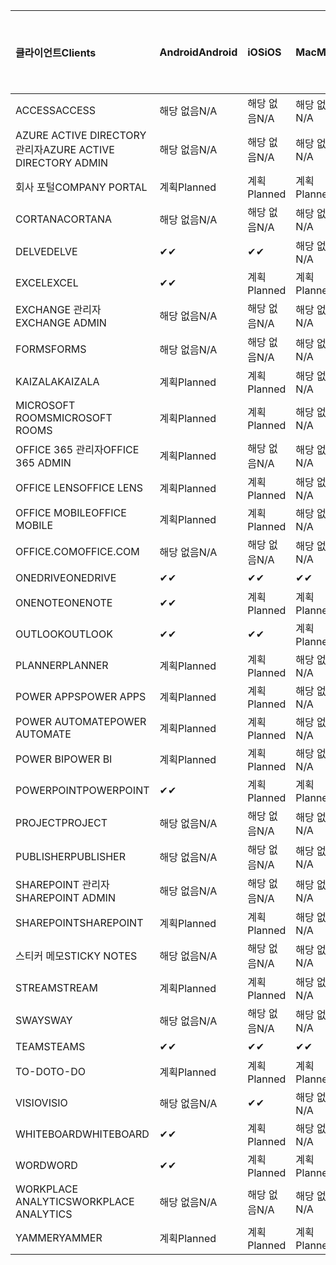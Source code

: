 <!-- This file is generated automatically. Changes made to this file will be overwritten.-->
|<span data-ttu-id="2463e-101">클라이언트</span><span class="sxs-lookup"><span data-stu-id="2463e-101">Clients</span></span>|<span data-ttu-id="2463e-102">Android</span><span class="sxs-lookup"><span data-stu-id="2463e-102">Android</span></span>|<span data-ttu-id="2463e-103">iOS</span><span class="sxs-lookup"><span data-stu-id="2463e-103">iOS</span></span>|<span data-ttu-id="2463e-104">Mac</span><span class="sxs-lookup"><span data-stu-id="2463e-104">Mac</span></span>|<span data-ttu-id="2463e-105">Windows 10</span><span class="sxs-lookup"><span data-stu-id="2463e-105">Windows 10</span></span><br><span data-ttu-id="2463e-106">데스크톱</span><span class="sxs-lookup"><span data-stu-id="2463e-106">Desktop</span></span>|<span data-ttu-id="2463e-107">Windows 10</span><span class="sxs-lookup"><span data-stu-id="2463e-107">Windows 10</span></span><br><span data-ttu-id="2463e-108">최신 앱</span><span class="sxs-lookup"><span data-stu-id="2463e-108">Modern Apps</span></span>|
|:-|:-|:-|:-|:-|:-|
|<span data-ttu-id="2463e-109">ACCESS</span><span class="sxs-lookup"><span data-stu-id="2463e-109">ACCESS</span></span>|<span data-ttu-id="2463e-110">해당 없음</span><span class="sxs-lookup"><span data-stu-id="2463e-110">N/A</span></span>|<span data-ttu-id="2463e-111">해당 없음</span><span class="sxs-lookup"><span data-stu-id="2463e-111">N/A</span></span>|<span data-ttu-id="2463e-112">해당 없음</span><span class="sxs-lookup"><span data-stu-id="2463e-112">N/A</span></span>|<span data-ttu-id="2463e-113">계획</span><span class="sxs-lookup"><span data-stu-id="2463e-113">Planned</span></span>|<span data-ttu-id="2463e-114">해당 없음</span><span class="sxs-lookup"><span data-stu-id="2463e-114">N/A</span></span>|
|<span data-ttu-id="2463e-115">AZURE ACTIVE DIRECTORY 관리자</span><span class="sxs-lookup"><span data-stu-id="2463e-115">AZURE ACTIVE DIRECTORY ADMIN</span></span>|<span data-ttu-id="2463e-116">해당 없음</span><span class="sxs-lookup"><span data-stu-id="2463e-116">N/A</span></span>|<span data-ttu-id="2463e-117">해당 없음</span><span class="sxs-lookup"><span data-stu-id="2463e-117">N/A</span></span>|<span data-ttu-id="2463e-118">해당 없음</span><span class="sxs-lookup"><span data-stu-id="2463e-118">N/A</span></span>|<span data-ttu-id="2463e-119">계획</span><span class="sxs-lookup"><span data-stu-id="2463e-119">Planned</span></span>|<span data-ttu-id="2463e-120">해당 없음</span><span class="sxs-lookup"><span data-stu-id="2463e-120">N/A</span></span>|
|<span data-ttu-id="2463e-121">회사 포털</span><span class="sxs-lookup"><span data-stu-id="2463e-121">COMPANY PORTAL</span></span>|<span data-ttu-id="2463e-122">계획</span><span class="sxs-lookup"><span data-stu-id="2463e-122">Planned</span></span>|<span data-ttu-id="2463e-123">계획</span><span class="sxs-lookup"><span data-stu-id="2463e-123">Planned</span></span>|<span data-ttu-id="2463e-124">계획</span><span class="sxs-lookup"><span data-stu-id="2463e-124">Planned</span></span>|<span data-ttu-id="2463e-125">해당 없음</span><span class="sxs-lookup"><span data-stu-id="2463e-125">N/A</span></span>|<span data-ttu-id="2463e-126">계획</span><span class="sxs-lookup"><span data-stu-id="2463e-126">Planned</span></span>|
|<span data-ttu-id="2463e-127">CORTANA</span><span class="sxs-lookup"><span data-stu-id="2463e-127">CORTANA</span></span>|<span data-ttu-id="2463e-128">해당 없음</span><span class="sxs-lookup"><span data-stu-id="2463e-128">N/A</span></span>|<span data-ttu-id="2463e-129">해당 없음</span><span class="sxs-lookup"><span data-stu-id="2463e-129">N/A</span></span>|<span data-ttu-id="2463e-130">해당 없음</span><span class="sxs-lookup"><span data-stu-id="2463e-130">N/A</span></span>|<span data-ttu-id="2463e-131">해당 없음</span><span class="sxs-lookup"><span data-stu-id="2463e-131">N/A</span></span>|<span data-ttu-id="2463e-132">계획</span><span class="sxs-lookup"><span data-stu-id="2463e-132">Planned</span></span>|
|<span data-ttu-id="2463e-133">DELVE</span><span class="sxs-lookup"><span data-stu-id="2463e-133">DELVE</span></span>|<span data-ttu-id="2463e-134">✔</span><span class="sxs-lookup"><span data-stu-id="2463e-134">✔</span></span>|<span data-ttu-id="2463e-135">✔</span><span class="sxs-lookup"><span data-stu-id="2463e-135">✔</span></span>|<span data-ttu-id="2463e-136">해당 없음</span><span class="sxs-lookup"><span data-stu-id="2463e-136">N/A</span></span>|<span data-ttu-id="2463e-137">해당 없음</span><span class="sxs-lookup"><span data-stu-id="2463e-137">N/A</span></span>|<span data-ttu-id="2463e-138">해당 없음</span><span class="sxs-lookup"><span data-stu-id="2463e-138">N/A</span></span>|
|<span data-ttu-id="2463e-139">EXCEL</span><span class="sxs-lookup"><span data-stu-id="2463e-139">EXCEL</span></span>|<span data-ttu-id="2463e-140">✔</span><span class="sxs-lookup"><span data-stu-id="2463e-140">✔</span></span>|<span data-ttu-id="2463e-141">계획</span><span class="sxs-lookup"><span data-stu-id="2463e-141">Planned</span></span>|<span data-ttu-id="2463e-142">계획</span><span class="sxs-lookup"><span data-stu-id="2463e-142">Planned</span></span>|<span data-ttu-id="2463e-143">계획</span><span class="sxs-lookup"><span data-stu-id="2463e-143">Planned</span></span>|<span data-ttu-id="2463e-144">해당 없음</span><span class="sxs-lookup"><span data-stu-id="2463e-144">N/A</span></span>|
|<span data-ttu-id="2463e-145">EXCHANGE 관리자</span><span class="sxs-lookup"><span data-stu-id="2463e-145">EXCHANGE ADMIN</span></span>|<span data-ttu-id="2463e-146">해당 없음</span><span class="sxs-lookup"><span data-stu-id="2463e-146">N/A</span></span>|<span data-ttu-id="2463e-147">해당 없음</span><span class="sxs-lookup"><span data-stu-id="2463e-147">N/A</span></span>|<span data-ttu-id="2463e-148">해당 없음</span><span class="sxs-lookup"><span data-stu-id="2463e-148">N/A</span></span>|<span data-ttu-id="2463e-149">✔</span><span class="sxs-lookup"><span data-stu-id="2463e-149">✔</span></span>|<span data-ttu-id="2463e-150">해당 없음</span><span class="sxs-lookup"><span data-stu-id="2463e-150">N/A</span></span>|
|<span data-ttu-id="2463e-151">FORMS</span><span class="sxs-lookup"><span data-stu-id="2463e-151">FORMS</span></span>|<span data-ttu-id="2463e-152">해당 없음</span><span class="sxs-lookup"><span data-stu-id="2463e-152">N/A</span></span>|<span data-ttu-id="2463e-153">해당 없음</span><span class="sxs-lookup"><span data-stu-id="2463e-153">N/A</span></span>|<span data-ttu-id="2463e-154">해당 없음</span><span class="sxs-lookup"><span data-stu-id="2463e-154">N/A</span></span>|<span data-ttu-id="2463e-155">해당 없음</span><span class="sxs-lookup"><span data-stu-id="2463e-155">N/A</span></span>|<span data-ttu-id="2463e-156">해당 없음</span><span class="sxs-lookup"><span data-stu-id="2463e-156">N/A</span></span>|
|<span data-ttu-id="2463e-157">KAIZALA</span><span class="sxs-lookup"><span data-stu-id="2463e-157">KAIZALA</span></span>|<span data-ttu-id="2463e-158">계획</span><span class="sxs-lookup"><span data-stu-id="2463e-158">Planned</span></span>|<span data-ttu-id="2463e-159">계획</span><span class="sxs-lookup"><span data-stu-id="2463e-159">Planned</span></span>|<span data-ttu-id="2463e-160">해당 없음</span><span class="sxs-lookup"><span data-stu-id="2463e-160">N/A</span></span>|<span data-ttu-id="2463e-161">해당 없음</span><span class="sxs-lookup"><span data-stu-id="2463e-161">N/A</span></span>|<span data-ttu-id="2463e-162">해당 없음</span><span class="sxs-lookup"><span data-stu-id="2463e-162">N/A</span></span>|
|<span data-ttu-id="2463e-163">MICROSOFT ROOMS</span><span class="sxs-lookup"><span data-stu-id="2463e-163">MICROSOFT ROOMS</span></span>|<span data-ttu-id="2463e-164">계획</span><span class="sxs-lookup"><span data-stu-id="2463e-164">Planned</span></span>|<span data-ttu-id="2463e-165">계획</span><span class="sxs-lookup"><span data-stu-id="2463e-165">Planned</span></span>|<span data-ttu-id="2463e-166">해당 없음</span><span class="sxs-lookup"><span data-stu-id="2463e-166">N/A</span></span>|<span data-ttu-id="2463e-167">해당 없음</span><span class="sxs-lookup"><span data-stu-id="2463e-167">N/A</span></span>|<span data-ttu-id="2463e-168">해당 없음</span><span class="sxs-lookup"><span data-stu-id="2463e-168">N/A</span></span>|
|<span data-ttu-id="2463e-169">OFFICE 365 관리자</span><span class="sxs-lookup"><span data-stu-id="2463e-169">OFFICE 365 ADMIN</span></span>|<span data-ttu-id="2463e-170">계획</span><span class="sxs-lookup"><span data-stu-id="2463e-170">Planned</span></span>|<span data-ttu-id="2463e-171">해당 없음</span><span class="sxs-lookup"><span data-stu-id="2463e-171">N/A</span></span>|<span data-ttu-id="2463e-172">해당 없음</span><span class="sxs-lookup"><span data-stu-id="2463e-172">N/A</span></span>|<span data-ttu-id="2463e-173">해당 없음</span><span class="sxs-lookup"><span data-stu-id="2463e-173">N/A</span></span>|<span data-ttu-id="2463e-174">해당 없음</span><span class="sxs-lookup"><span data-stu-id="2463e-174">N/A</span></span>|
|<span data-ttu-id="2463e-175">OFFICE LENS</span><span class="sxs-lookup"><span data-stu-id="2463e-175">OFFICE LENS</span></span>|<span data-ttu-id="2463e-176">계획</span><span class="sxs-lookup"><span data-stu-id="2463e-176">Planned</span></span>|<span data-ttu-id="2463e-177">계획</span><span class="sxs-lookup"><span data-stu-id="2463e-177">Planned</span></span>|<span data-ttu-id="2463e-178">해당 없음</span><span class="sxs-lookup"><span data-stu-id="2463e-178">N/A</span></span>|<span data-ttu-id="2463e-179">해당 없음</span><span class="sxs-lookup"><span data-stu-id="2463e-179">N/A</span></span>|<span data-ttu-id="2463e-180">해당 없음</span><span class="sxs-lookup"><span data-stu-id="2463e-180">N/A</span></span>|
|<span data-ttu-id="2463e-181">OFFICE MOBILE</span><span class="sxs-lookup"><span data-stu-id="2463e-181">OFFICE MOBILE</span></span>|<span data-ttu-id="2463e-182">계획</span><span class="sxs-lookup"><span data-stu-id="2463e-182">Planned</span></span>|<span data-ttu-id="2463e-183">계획</span><span class="sxs-lookup"><span data-stu-id="2463e-183">Planned</span></span>|<span data-ttu-id="2463e-184">해당 없음</span><span class="sxs-lookup"><span data-stu-id="2463e-184">N/A</span></span>|<span data-ttu-id="2463e-185">해당 없음</span><span class="sxs-lookup"><span data-stu-id="2463e-185">N/A</span></span>|<span data-ttu-id="2463e-186">해당 없음</span><span class="sxs-lookup"><span data-stu-id="2463e-186">N/A</span></span>|
|<span data-ttu-id="2463e-187">OFFICE.COM</span><span class="sxs-lookup"><span data-stu-id="2463e-187">OFFICE.COM</span></span>|<span data-ttu-id="2463e-188">해당 없음</span><span class="sxs-lookup"><span data-stu-id="2463e-188">N/A</span></span>|<span data-ttu-id="2463e-189">해당 없음</span><span class="sxs-lookup"><span data-stu-id="2463e-189">N/A</span></span>|<span data-ttu-id="2463e-190">해당 없음</span><span class="sxs-lookup"><span data-stu-id="2463e-190">N/A</span></span>|<span data-ttu-id="2463e-191">해당 없음</span><span class="sxs-lookup"><span data-stu-id="2463e-191">N/A</span></span>|<span data-ttu-id="2463e-192">계획</span><span class="sxs-lookup"><span data-stu-id="2463e-192">Planned</span></span>|
|<span data-ttu-id="2463e-193">ONEDRIVE</span><span class="sxs-lookup"><span data-stu-id="2463e-193">ONEDRIVE</span></span>|<span data-ttu-id="2463e-194">✔</span><span class="sxs-lookup"><span data-stu-id="2463e-194">✔</span></span>|<span data-ttu-id="2463e-195">✔</span><span class="sxs-lookup"><span data-stu-id="2463e-195">✔</span></span>|<span data-ttu-id="2463e-196">✔</span><span class="sxs-lookup"><span data-stu-id="2463e-196">✔</span></span>|<span data-ttu-id="2463e-197">✔</span><span class="sxs-lookup"><span data-stu-id="2463e-197">✔</span></span>|<span data-ttu-id="2463e-198">계획</span><span class="sxs-lookup"><span data-stu-id="2463e-198">Planned</span></span>|
|<span data-ttu-id="2463e-199">ONENOTE</span><span class="sxs-lookup"><span data-stu-id="2463e-199">ONENOTE</span></span>|<span data-ttu-id="2463e-200">✔</span><span class="sxs-lookup"><span data-stu-id="2463e-200">✔</span></span>|<span data-ttu-id="2463e-201">계획</span><span class="sxs-lookup"><span data-stu-id="2463e-201">Planned</span></span>|<span data-ttu-id="2463e-202">계획</span><span class="sxs-lookup"><span data-stu-id="2463e-202">Planned</span></span>|<span data-ttu-id="2463e-203">계획</span><span class="sxs-lookup"><span data-stu-id="2463e-203">Planned</span></span>|<span data-ttu-id="2463e-204">계획</span><span class="sxs-lookup"><span data-stu-id="2463e-204">Planned</span></span>|
|<span data-ttu-id="2463e-205">OUTLOOK</span><span class="sxs-lookup"><span data-stu-id="2463e-205">OUTLOOK</span></span>|<span data-ttu-id="2463e-206">✔</span><span class="sxs-lookup"><span data-stu-id="2463e-206">✔</span></span>|<span data-ttu-id="2463e-207">✔</span><span class="sxs-lookup"><span data-stu-id="2463e-207">✔</span></span>|<span data-ttu-id="2463e-208">계획</span><span class="sxs-lookup"><span data-stu-id="2463e-208">Planned</span></span>|<span data-ttu-id="2463e-209">계획</span><span class="sxs-lookup"><span data-stu-id="2463e-209">Planned</span></span>|<span data-ttu-id="2463e-210">계획</span><span class="sxs-lookup"><span data-stu-id="2463e-210">Planned</span></span>|
|<span data-ttu-id="2463e-211">PLANNER</span><span class="sxs-lookup"><span data-stu-id="2463e-211">PLANNER</span></span>|<span data-ttu-id="2463e-212">계획</span><span class="sxs-lookup"><span data-stu-id="2463e-212">Planned</span></span>|<span data-ttu-id="2463e-213">계획</span><span class="sxs-lookup"><span data-stu-id="2463e-213">Planned</span></span>|<span data-ttu-id="2463e-214">해당 없음</span><span class="sxs-lookup"><span data-stu-id="2463e-214">N/A</span></span>|<span data-ttu-id="2463e-215">해당 없음</span><span class="sxs-lookup"><span data-stu-id="2463e-215">N/A</span></span>|<span data-ttu-id="2463e-216">해당 없음</span><span class="sxs-lookup"><span data-stu-id="2463e-216">N/A</span></span>|
|<span data-ttu-id="2463e-217">POWER APPS</span><span class="sxs-lookup"><span data-stu-id="2463e-217">POWER APPS</span></span>|<span data-ttu-id="2463e-218">계획</span><span class="sxs-lookup"><span data-stu-id="2463e-218">Planned</span></span>|<span data-ttu-id="2463e-219">계획</span><span class="sxs-lookup"><span data-stu-id="2463e-219">Planned</span></span>|<span data-ttu-id="2463e-220">해당 없음</span><span class="sxs-lookup"><span data-stu-id="2463e-220">N/A</span></span>|<span data-ttu-id="2463e-221">해당 없음</span><span class="sxs-lookup"><span data-stu-id="2463e-221">N/A</span></span>|<span data-ttu-id="2463e-222">계획</span><span class="sxs-lookup"><span data-stu-id="2463e-222">Planned</span></span>|
|<span data-ttu-id="2463e-223">POWER AUTOMATE</span><span class="sxs-lookup"><span data-stu-id="2463e-223">POWER AUTOMATE</span></span>|<span data-ttu-id="2463e-224">계획</span><span class="sxs-lookup"><span data-stu-id="2463e-224">Planned</span></span>|<span data-ttu-id="2463e-225">계획</span><span class="sxs-lookup"><span data-stu-id="2463e-225">Planned</span></span>|<span data-ttu-id="2463e-226">해당 없음</span><span class="sxs-lookup"><span data-stu-id="2463e-226">N/A</span></span>|<span data-ttu-id="2463e-227">해당 없음</span><span class="sxs-lookup"><span data-stu-id="2463e-227">N/A</span></span>|<span data-ttu-id="2463e-228">해당 없음</span><span class="sxs-lookup"><span data-stu-id="2463e-228">N/A</span></span>|
|<span data-ttu-id="2463e-229">POWER BI</span><span class="sxs-lookup"><span data-stu-id="2463e-229">POWER BI</span></span>|<span data-ttu-id="2463e-230">계획</span><span class="sxs-lookup"><span data-stu-id="2463e-230">Planned</span></span>|<span data-ttu-id="2463e-231">계획</span><span class="sxs-lookup"><span data-stu-id="2463e-231">Planned</span></span>|<span data-ttu-id="2463e-232">해당 없음</span><span class="sxs-lookup"><span data-stu-id="2463e-232">N/A</span></span>|<span data-ttu-id="2463e-233">계획</span><span class="sxs-lookup"><span data-stu-id="2463e-233">Planned</span></span>|<span data-ttu-id="2463e-234">계획</span><span class="sxs-lookup"><span data-stu-id="2463e-234">Planned</span></span>|
|<span data-ttu-id="2463e-235">POWERPOINT</span><span class="sxs-lookup"><span data-stu-id="2463e-235">POWERPOINT</span></span>|<span data-ttu-id="2463e-236">✔</span><span class="sxs-lookup"><span data-stu-id="2463e-236">✔</span></span>|<span data-ttu-id="2463e-237">계획</span><span class="sxs-lookup"><span data-stu-id="2463e-237">Planned</span></span>|<span data-ttu-id="2463e-238">계획</span><span class="sxs-lookup"><span data-stu-id="2463e-238">Planned</span></span>|<span data-ttu-id="2463e-239">계획</span><span class="sxs-lookup"><span data-stu-id="2463e-239">Planned</span></span>|<span data-ttu-id="2463e-240">해당 없음</span><span class="sxs-lookup"><span data-stu-id="2463e-240">N/A</span></span>|
|<span data-ttu-id="2463e-241">PROJECT</span><span class="sxs-lookup"><span data-stu-id="2463e-241">PROJECT</span></span>|<span data-ttu-id="2463e-242">해당 없음</span><span class="sxs-lookup"><span data-stu-id="2463e-242">N/A</span></span>|<span data-ttu-id="2463e-243">해당 없음</span><span class="sxs-lookup"><span data-stu-id="2463e-243">N/A</span></span>|<span data-ttu-id="2463e-244">해당 없음</span><span class="sxs-lookup"><span data-stu-id="2463e-244">N/A</span></span>|<span data-ttu-id="2463e-245">계획</span><span class="sxs-lookup"><span data-stu-id="2463e-245">Planned</span></span>|<span data-ttu-id="2463e-246">해당 없음</span><span class="sxs-lookup"><span data-stu-id="2463e-246">N/A</span></span>|
|<span data-ttu-id="2463e-247">PUBLISHER</span><span class="sxs-lookup"><span data-stu-id="2463e-247">PUBLISHER</span></span>|<span data-ttu-id="2463e-248">해당 없음</span><span class="sxs-lookup"><span data-stu-id="2463e-248">N/A</span></span>|<span data-ttu-id="2463e-249">해당 없음</span><span class="sxs-lookup"><span data-stu-id="2463e-249">N/A</span></span>|<span data-ttu-id="2463e-250">해당 없음</span><span class="sxs-lookup"><span data-stu-id="2463e-250">N/A</span></span>|<span data-ttu-id="2463e-251">✔</span><span class="sxs-lookup"><span data-stu-id="2463e-251">✔</span></span>|<span data-ttu-id="2463e-252">해당 없음</span><span class="sxs-lookup"><span data-stu-id="2463e-252">N/A</span></span>|
|<span data-ttu-id="2463e-253">SHAREPOINT 관리자</span><span class="sxs-lookup"><span data-stu-id="2463e-253">SHAREPOINT ADMIN</span></span>|<span data-ttu-id="2463e-254">해당 없음</span><span class="sxs-lookup"><span data-stu-id="2463e-254">N/A</span></span>|<span data-ttu-id="2463e-255">해당 없음</span><span class="sxs-lookup"><span data-stu-id="2463e-255">N/A</span></span>|<span data-ttu-id="2463e-256">해당 없음</span><span class="sxs-lookup"><span data-stu-id="2463e-256">N/A</span></span>|<span data-ttu-id="2463e-257">계획</span><span class="sxs-lookup"><span data-stu-id="2463e-257">Planned</span></span>|<span data-ttu-id="2463e-258">해당 없음</span><span class="sxs-lookup"><span data-stu-id="2463e-258">N/A</span></span>|
|<span data-ttu-id="2463e-259">SHAREPOINT</span><span class="sxs-lookup"><span data-stu-id="2463e-259">SHAREPOINT</span></span>|<span data-ttu-id="2463e-260">계획</span><span class="sxs-lookup"><span data-stu-id="2463e-260">Planned</span></span>|<span data-ttu-id="2463e-261">계획</span><span class="sxs-lookup"><span data-stu-id="2463e-261">Planned</span></span>|<span data-ttu-id="2463e-262">해당 없음</span><span class="sxs-lookup"><span data-stu-id="2463e-262">N/A</span></span>|<span data-ttu-id="2463e-263">해당 없음</span><span class="sxs-lookup"><span data-stu-id="2463e-263">N/A</span></span>|<span data-ttu-id="2463e-264">해당 없음</span><span class="sxs-lookup"><span data-stu-id="2463e-264">N/A</span></span>|
|<span data-ttu-id="2463e-265">스티커 메모</span><span class="sxs-lookup"><span data-stu-id="2463e-265">STICKY NOTES</span></span>|<span data-ttu-id="2463e-266">해당 없음</span><span class="sxs-lookup"><span data-stu-id="2463e-266">N/A</span></span>|<span data-ttu-id="2463e-267">해당 없음</span><span class="sxs-lookup"><span data-stu-id="2463e-267">N/A</span></span>|<span data-ttu-id="2463e-268">해당 없음</span><span class="sxs-lookup"><span data-stu-id="2463e-268">N/A</span></span>|<span data-ttu-id="2463e-269">해당 없음</span><span class="sxs-lookup"><span data-stu-id="2463e-269">N/A</span></span>|<span data-ttu-id="2463e-270">계획</span><span class="sxs-lookup"><span data-stu-id="2463e-270">Planned</span></span>|
|<span data-ttu-id="2463e-271">STREAM</span><span class="sxs-lookup"><span data-stu-id="2463e-271">STREAM</span></span>|<span data-ttu-id="2463e-272">계획</span><span class="sxs-lookup"><span data-stu-id="2463e-272">Planned</span></span>|<span data-ttu-id="2463e-273">계획</span><span class="sxs-lookup"><span data-stu-id="2463e-273">Planned</span></span>|<span data-ttu-id="2463e-274">해당 없음</span><span class="sxs-lookup"><span data-stu-id="2463e-274">N/A</span></span>|<span data-ttu-id="2463e-275">해당 없음</span><span class="sxs-lookup"><span data-stu-id="2463e-275">N/A</span></span>|<span data-ttu-id="2463e-276">해당 없음</span><span class="sxs-lookup"><span data-stu-id="2463e-276">N/A</span></span>|
|<span data-ttu-id="2463e-277">SWAY</span><span class="sxs-lookup"><span data-stu-id="2463e-277">SWAY</span></span>|<span data-ttu-id="2463e-278">해당 없음</span><span class="sxs-lookup"><span data-stu-id="2463e-278">N/A</span></span>|<span data-ttu-id="2463e-279">해당 없음</span><span class="sxs-lookup"><span data-stu-id="2463e-279">N/A</span></span>|<span data-ttu-id="2463e-280">해당 없음</span><span class="sxs-lookup"><span data-stu-id="2463e-280">N/A</span></span>|<span data-ttu-id="2463e-281">해당 없음</span><span class="sxs-lookup"><span data-stu-id="2463e-281">N/A</span></span>|<span data-ttu-id="2463e-282">계획</span><span class="sxs-lookup"><span data-stu-id="2463e-282">Planned</span></span>|
|<span data-ttu-id="2463e-283">TEAMS</span><span class="sxs-lookup"><span data-stu-id="2463e-283">TEAMS</span></span>|<span data-ttu-id="2463e-284">✔</span><span class="sxs-lookup"><span data-stu-id="2463e-284">✔</span></span>|<span data-ttu-id="2463e-285">✔</span><span class="sxs-lookup"><span data-stu-id="2463e-285">✔</span></span>|<span data-ttu-id="2463e-286">✔</span><span class="sxs-lookup"><span data-stu-id="2463e-286">✔</span></span>|<span data-ttu-id="2463e-287">계획</span><span class="sxs-lookup"><span data-stu-id="2463e-287">Planned</span></span>|<span data-ttu-id="2463e-288">해당 없음</span><span class="sxs-lookup"><span data-stu-id="2463e-288">N/A</span></span>|
|<span data-ttu-id="2463e-289">TO-DO</span><span class="sxs-lookup"><span data-stu-id="2463e-289">TO-DO</span></span>|<span data-ttu-id="2463e-290">계획</span><span class="sxs-lookup"><span data-stu-id="2463e-290">Planned</span></span>|<span data-ttu-id="2463e-291">계획</span><span class="sxs-lookup"><span data-stu-id="2463e-291">Planned</span></span>|<span data-ttu-id="2463e-292">계획</span><span class="sxs-lookup"><span data-stu-id="2463e-292">Planned</span></span>|<span data-ttu-id="2463e-293">해당 없음</span><span class="sxs-lookup"><span data-stu-id="2463e-293">N/A</span></span>|<span data-ttu-id="2463e-294">계획</span><span class="sxs-lookup"><span data-stu-id="2463e-294">Planned</span></span>|
|<span data-ttu-id="2463e-295">VISIO</span><span class="sxs-lookup"><span data-stu-id="2463e-295">VISIO</span></span>|<span data-ttu-id="2463e-296">해당 없음</span><span class="sxs-lookup"><span data-stu-id="2463e-296">N/A</span></span>|<span data-ttu-id="2463e-297">✔</span><span class="sxs-lookup"><span data-stu-id="2463e-297">✔</span></span>|<span data-ttu-id="2463e-298">해당 없음</span><span class="sxs-lookup"><span data-stu-id="2463e-298">N/A</span></span>|<span data-ttu-id="2463e-299">계획</span><span class="sxs-lookup"><span data-stu-id="2463e-299">Planned</span></span>|<span data-ttu-id="2463e-300">해당 없음</span><span class="sxs-lookup"><span data-stu-id="2463e-300">N/A</span></span>|
|<span data-ttu-id="2463e-301">WHITEBOARD</span><span class="sxs-lookup"><span data-stu-id="2463e-301">WHITEBOARD</span></span>|<span data-ttu-id="2463e-302">✔</span><span class="sxs-lookup"><span data-stu-id="2463e-302">✔</span></span>|<span data-ttu-id="2463e-303">계획</span><span class="sxs-lookup"><span data-stu-id="2463e-303">Planned</span></span>|<span data-ttu-id="2463e-304">해당 없음</span><span class="sxs-lookup"><span data-stu-id="2463e-304">N/A</span></span>|<span data-ttu-id="2463e-305">해당 없음</span><span class="sxs-lookup"><span data-stu-id="2463e-305">N/A</span></span>|<span data-ttu-id="2463e-306">계획</span><span class="sxs-lookup"><span data-stu-id="2463e-306">Planned</span></span>|
|<span data-ttu-id="2463e-307">WORD</span><span class="sxs-lookup"><span data-stu-id="2463e-307">WORD</span></span>|<span data-ttu-id="2463e-308">✔</span><span class="sxs-lookup"><span data-stu-id="2463e-308">✔</span></span>|<span data-ttu-id="2463e-309">계획</span><span class="sxs-lookup"><span data-stu-id="2463e-309">Planned</span></span>|<span data-ttu-id="2463e-310">계획</span><span class="sxs-lookup"><span data-stu-id="2463e-310">Planned</span></span>|<span data-ttu-id="2463e-311">계획</span><span class="sxs-lookup"><span data-stu-id="2463e-311">Planned</span></span>|<span data-ttu-id="2463e-312">해당 없음</span><span class="sxs-lookup"><span data-stu-id="2463e-312">N/A</span></span>|
|<span data-ttu-id="2463e-313">WORKPLACE ANALYTICS</span><span class="sxs-lookup"><span data-stu-id="2463e-313">WORKPLACE ANALYTICS</span></span>|<span data-ttu-id="2463e-314">해당 없음</span><span class="sxs-lookup"><span data-stu-id="2463e-314">N/A</span></span>|<span data-ttu-id="2463e-315">해당 없음</span><span class="sxs-lookup"><span data-stu-id="2463e-315">N/A</span></span>|<span data-ttu-id="2463e-316">해당 없음</span><span class="sxs-lookup"><span data-stu-id="2463e-316">N/A</span></span>|<span data-ttu-id="2463e-317">해당 없음</span><span class="sxs-lookup"><span data-stu-id="2463e-317">N/A</span></span>|<span data-ttu-id="2463e-318">해당 없음</span><span class="sxs-lookup"><span data-stu-id="2463e-318">N/A</span></span>|
|<span data-ttu-id="2463e-319">YAMMER</span><span class="sxs-lookup"><span data-stu-id="2463e-319">YAMMER</span></span>|<span data-ttu-id="2463e-320">계획</span><span class="sxs-lookup"><span data-stu-id="2463e-320">Planned</span></span>|<span data-ttu-id="2463e-321">계획</span><span class="sxs-lookup"><span data-stu-id="2463e-321">Planned</span></span>|<span data-ttu-id="2463e-322">계획</span><span class="sxs-lookup"><span data-stu-id="2463e-322">Planned</span></span>|<span data-ttu-id="2463e-323">계획</span><span class="sxs-lookup"><span data-stu-id="2463e-323">Planned</span></span>|<span data-ttu-id="2463e-324">해당 없음</span><span class="sxs-lookup"><span data-stu-id="2463e-324">N/A</span></span>|
